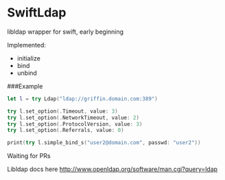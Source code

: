 # SwiftLdap
libldap wrapper for swift, early beginning

Implemented:
* initialize
* bind
* unbind

###Example

```swift
let l = try Ldap("ldap://griffin.domain.com:389")

try l.set_option(.Timeout, value: 3)
try l.set_option(.NetworkTimeout, value: 2)
try l.set_option(.ProtocolVersion, value: 3)
try l.set_option(.Referrals, value: 0)

print(try l.simple_bind_s("user2@domain.com", passwd: "user2"))
```

Waiting for PRs

Libldap docs here http://www.openldap.org/software/man.cgi?query=ldap
